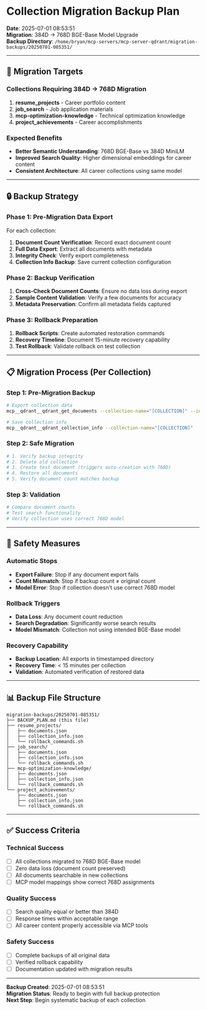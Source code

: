# Collection Migration Backup Plan

**Date**: 2025-07-01 08:53:51  
**Migration**: 384D → 768D BGE-Base Model Upgrade  
**Backup Directory**: `/home/bryan/mcp-servers/mcp-server-qdrant/migration-backups/20250701-085351/`

---

## 🎯 Migration Targets

### Collections Requiring 384D → 768D Migration
1. **resume_projects** - Career portfolio content
2. **job_search** - Job application materials  
3. **mcp-optimization-knowledge** - Technical optimization knowledge
4. **project_achievements** - Career accomplishments

### Expected Benefits
- **Better Semantic Understanding**: 768D BGE-Base vs 384D MiniLM
- **Improved Search Quality**: Higher dimensional embeddings for career content
- **Consistent Architecture**: All career collections using same model

---

## 🔒 Backup Strategy

### Phase 1: Pre-Migration Data Export
For each collection:
1. **Document Count Verification**: Record exact document count
2. **Full Data Export**: Extract all documents with metadata  
3. **Integrity Check**: Verify export completeness
4. **Collection Info Backup**: Save current collection configuration

### Phase 2: Backup Verification
1. **Cross-Check Document Counts**: Ensure no data loss during export
2. **Sample Content Validation**: Verify a few documents for accuracy
3. **Metadata Preservation**: Confirm all metadata fields captured

### Phase 3: Rollback Preparation
1. **Rollback Scripts**: Create automated restoration commands
2. **Recovery Timeline**: Document 15-minute recovery capability
3. **Test Rollback**: Validate rollback on test collection

---

## 📋 Migration Process (Per Collection)

### Step 1: Pre-Migration Backup
```bash
# Export collection data
mcp__qdrant__qdrant_get_documents --collection-name="[COLLECTION]" --include='["documents", "metadatas", "ids"]'

# Save collection info
mcp__qdrant__qdrant_collection_info --collection-name="[COLLECTION]"
```

### Step 2: Safe Migration
```bash
# 1. Verify backup integrity
# 2. Delete old collection
# 3. Create test document (triggers auto-creation with 768D)
# 4. Restore all documents
# 5. Verify document count matches backup
```

### Step 3: Validation
```bash
# Compare document counts
# Test search functionality
# Verify collection uses correct 768D model
```

---

## 🚨 Safety Measures

### Automatic Stops
- **Export Failure**: Stop if any document export fails
- **Count Mismatch**: Stop if backup count ≠ original count
- **Model Error**: Stop if collection doesn't use correct 768D model

### Rollback Triggers
- **Data Loss**: Any document count reduction
- **Search Degradation**: Significantly worse search results
- **Model Mismatch**: Collection not using intended BGE-Base model

### Recovery Capability
- **Backup Location**: All exports in timestamped directory
- **Recovery Time**: < 15 minutes per collection
- **Validation**: Automated verification of restored data

---

## 📊 Backup File Structure

```
migration-backups/20250701-085351/
├── BACKUP_PLAN.md (this file)
├── resume_projects/
│   ├── documents.json
│   ├── collection_info.json
│   └── rollback_commands.sh
├── job_search/
│   ├── documents.json
│   ├── collection_info.json
│   └── rollback_commands.sh
├── mcp-optimization-knowledge/
│   ├── documents.json
│   ├── collection_info.json
│   └── rollback_commands.sh
└── project_achievements/
    ├── documents.json
    ├── collection_info.json
    └── rollback_commands.sh
```

---

## ✅ Success Criteria

### Technical Success
- [ ] All collections migrated to 768D BGE-Base model
- [ ] Zero data loss (document count preserved)
- [ ] All documents searchable in new collections
- [ ] MCP model mappings show correct 768D assignments

### Quality Success  
- [ ] Search quality equal or better than 384D
- [ ] Response times within acceptable range
- [ ] All career content properly accessible via MCP tools

### Safety Success
- [ ] Complete backups of all original data
- [ ] Verified rollback capability
- [ ] Documentation updated with migration results

---

**Backup Created**: 2025-07-01 08:53:51  
**Migration Status**: Ready to begin with full backup protection  
**Next Step**: Begin systematic backup of each collection